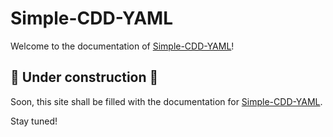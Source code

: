 # Simple-CDD-YAML

Welcome to the documentation of
[Simple-CDD-YAML](https://github.com/swvanbuuren/simple-cdd-yaml)!

## :construction: Under construction :construction: 

Soon, this site shall be filled with the documentation for
[Simple-CDD-YAML](https://github.com/swvanbuuren/simple-cdd-yaml). 

Stay tuned!
